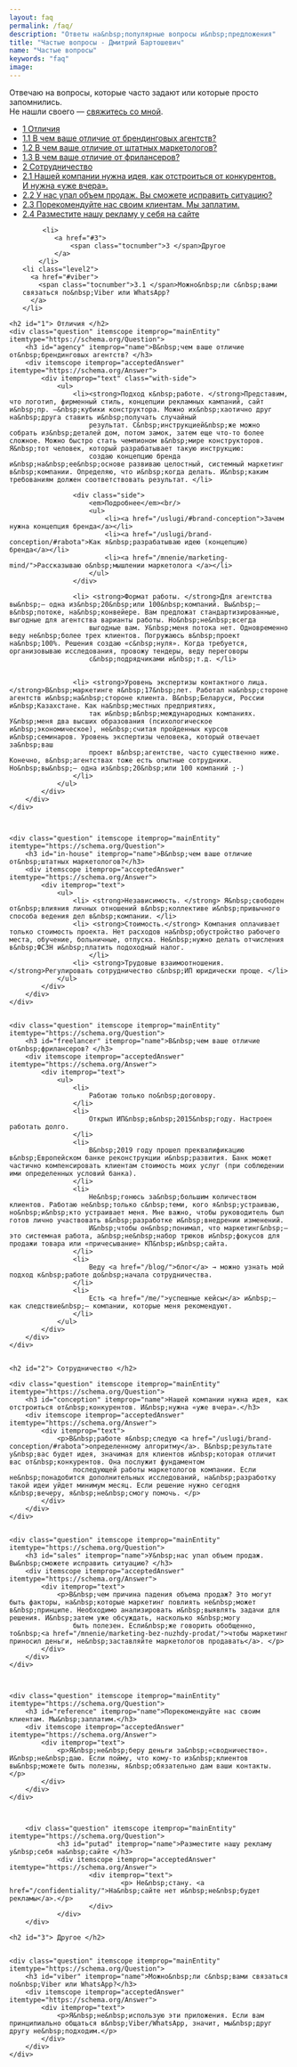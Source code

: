 ```yaml
---
layout: faq
permalink: /faq/
description: "Ответы на&nbsp;популярные вопросы и&nbsp;предложения"
title: "Частые вопросы - Дмитрий Бартошевич"
name: "Частые вопросы"
keywords: "faq"
image:
---
```


<p>Отвечаю на&nbsp;вопросы, которые часто задают или которые просто запомнились. <br/>Не&nbsp;нашли своего&nbsp;— <a href="/contact/">свяжитесь со&nbsp;мной</a>.</p>



<nav class="toc">
<ul>
		  <li>
		    <a href="#1">
		      <span class="tocnumber">1 </span>Отличия
		    </a>
		  </li>
		  <li class="level2">
		    <a href="#agency">
		      <span class="tocnumber">1.1 </span>В&nbsp;чем ваше отличие от&nbsp;брендинговых агентств?
		    </a>
		  </li>
			<li class="level2">
		    <a href="#in-house">
		      <span class="tocnumber">1.2 </span>В&nbsp;чем ваше отличие от&nbsp;штатных маркетологов?
		    </a>
		  </li>
		  <li class="level2">
		    <a href="#freelancer">
		      <span class="tocnumber">1.3 </span>В&nbsp;чем ваше отличие от&nbsp;фрилансеров?
		    </a>
		  </li>
			<li>
			 <a href="#2">
				 <span class="tocnumber">2 </span>Сотрудничество
			 </a>
		 </li>
     <li class="level2">
       <a href="#conception">
         <span class="tocnumber">2.1 </span>Нашей компании нужна идея, как отстроиться от&nbsp;конкурентов. И&nbsp;нужна «уже вчера».
       </a>
     </li>
     <li class="level2">
       <a href="#sales">
         <span class="tocnumber">2.2 </span>У&nbsp;нас упал объем продаж. Вы&nbsp;сможете исправить ситуацию?
       </a>
     </li>
     <li class="level2">
       <a href="#reference">
         <span class="tocnumber">2.3 </span>Порекомендуйте нас своим клиентам. Мы&nbsp;заплатим.
       </a>
     </li>
		 <li class="level2">
			 <a href="#putad">
				 <span class="tocnumber">2.4 </span>Разместите нашу рекламу у&nbsp;себя на&nbsp;сайте
			 </a>
		 </li>

		 <li>
			<a href="#3">
				<span class="tocnumber">3 </span>Другое
			</a>
		</li>
    <li class="level2">
      <a href="#viber">
        <span class="tocnumber">3.1 </span>Можно&nbsp;ли с&nbsp;вами связаться по&nbsp;Viber или WhatsApp?
      </a>
    </li>
</ul>
</nav>





<div class="FAQ" itemscope itemtype="https://schema.org/FAQPage">


    <h2 id="1"> Отличия </h2>
    <div class="question" itemscope itemprop="mainEntity" itemtype="https://schema.org/Question">
        <h3 id="agency" itemprop="name">В&nbsp;чем ваше отличие от&nbsp;брендинговых агентств? </h3>
        <div itemscope itemprop="acceptedAnswer" itemtype="https://schema.org/Answer">
            <div itemprop="text" class="with-side">
                <ul>
                    <li><strong>Подход к&nbsp;работе. </strong>Представим, что логотип, фирменный стиль, концепции рекламных кампаний, сайт и&nbsp;пр. —&nbsp;кубики конструктора. Можно их&nbsp;хаотично друг на&nbsp;друга ставить и&nbsp;получать случайный
                        результат. С&nbsp;инструкцией&nbsp;же можно собрать из&nbsp;деталей дом, потом замок, затем еще что-то более сложное. Можно быстро стать чемпионом в&nbsp;мире конструкторов. Я&nbsp;тот человек, который разрабатывает такую инструкцию:
                        создаю концепцию бренда и&nbsp;на&nbsp;ее&nbsp;основе развиваю целостный, системный маркетинг в&nbsp;компании. Определяю, что и&nbsp;когда делать. И&nbsp;каким требованиям должен соответствовать результат. </li>

                    <div class="side">
                        <em>Подробнее</em><br/>
                        <ul>
                            <li><a href="/uslugi/#brand-conception">Зачем нужна концепция бренда</a></li>
                            <li><a href="/uslugi/brand-conception/#rabota">Как я&nbsp;разрабатываю идею (концепцию) бренда</a></li>
                            <li><a href="/mnenie/marketing-mind/">Рассказываю о&nbsp;мышлении маркетолога </a></li>
                        </ul>
                    </div>

                    <li> <strong>Формат работы. </strong>Для агентства вы&nbsp;— одна из&nbsp;20&nbsp;или 100&nbsp;компаний. Вы&nbsp;— в&nbsp;потоке, на&nbsp;конвейере. Вам предложат стандартизированные, выгодные для агентства варианты работы. Но&nbsp;не&nbsp;всегда
                        выгодные вам. У&nbsp;меня потока нет. Одновременно веду не&nbsp;более трех клиентов. Погружаюсь в&nbsp;проект на&nbsp;100%. Решения создаю «с&nbsp;нуля». Когда требуется, организовываю исследования, провожу тендеры, веду переговоры
                        с&nbsp;подрядчиками и&nbsp;т.д. </li>


                    <li> <strong>Уровень экспертизы контактного лица. </strong>В&nbsp;маркетинге я&nbsp;17&nbsp;лет. Работал на&nbsp;стороне агентств и&nbsp;на&nbsp;стороне клиента. В&nbsp;Беларуси, России и&nbsp;Казахстане. Как на&nbsp;местных предприятиях,
                        так и&nbsp;в&nbsp;международных компаниях. У&nbsp;меня два высших образования (психологическое и&nbsp;экономическое), не&nbsp;считая пройденных курсов и&nbsp;семинаров. Уровень экспертизы человека, который отвечает за&nbsp;ваш
                        проект в&nbsp;агентстве, часто существенно ниже. Конечно, в&nbsp;агентствах тоже есть опытные сотрудники. Но&nbsp;вы&nbsp;— одна из&nbsp;20&nbsp;или 100 компаний ;-)
                    </li>
                </ul>
            </div>
        </div>
    </div>



    <div class="question" itemscope itemprop="mainEntity" itemtype="https://schema.org/Question">
        <h3 id="in-house" itemprop="name">В&nbsp;чем ваше отличие от&nbsp;штатных маркетологов?</h3>
        <div itemscope itemprop="acceptedAnswer" itemtype="https://schema.org/Answer">
            <div itemprop="text">
                <ul>
                    <li> <strong>Независимость. </strong> Я&nbsp;свободен от&nbsp;влияния личных отношений в&nbsp;коллективе и&nbsp;привычного способа ведения дел в&nbsp;компании. </li>
                    <li> <strong>Стоимость.</strong> Компания оплачивает только стоимость проекта. Нет расходов на&nbsp;обустройство рабочего места, обучение, больничные, отпуска. Не&nbsp;нужно делать отчисления в&nbsp;ФСЗН и&nbsp;платить подоходный налог.
                        </li>
                    <li> <strong>Трудовые взаимоотношения. </strong>Регулировать сотрудничество с&nbsp;ИП юридически проще. </li>
                </ul>
            </div>
        </div>
    </div>


    <div class="question" itemscope itemprop="mainEntity" itemtype="https://schema.org/Question">
        <h3 id="freelancer" itemprop="name">В&nbsp;чем ваше отличие от&nbsp;фрилансеров? </h3>
        <div itemscope itemprop="acceptedAnswer" itemtype="https://schema.org/Answer">
            <div itemprop="text">
                <ul>
                    <li>
                        Работаю только по&nbsp;договору.
                    </li>
                    <li>
                        Открыл ИП&nbsp;в&nbsp;2015&nbsp;году. Настроен работать долго.
                    </li>
                    <li>
                        В&nbsp;2019 году прошел преквалификацию в&nbsp;Европейском банке реконструкции и&nbsp;развития. Банк может частично компенсировать клиентам стоимость моих услуг (при соблюдении ими определенных условий банка).
                    </li>
                    <li>
                        Не&nbsp;гонюсь за&nbsp;большим количеством клиентов. Работаю не&nbsp;только с&nbsp;теми, кого я&nbsp;устраиваю, но&nbsp;и&nbsp;кто устраивает меня. Мне важно, чтобы руководитель был готов лично участвовать в&nbsp;разработке и&nbsp;внедрении изменений.
                        И&nbsp;чтобы он&nbsp;понимал, что маркетинг&nbsp;— это системная работа, а&nbsp;не&nbsp;набор трюков и&nbsp;фокусов для продажи товара или «причесывание» КП&nbsp;и&nbsp;сайта.
                    </li>
                    <li>
                        Веду <a href="/blog/">блог</a> → можно узнать мой подход к&nbsp;работе до&nbsp;начала сотрудничества.
                    </li>
                    <li>
                        Есть <a href="/me/">успешные кейсы</a> и&nbsp;— как следствие&nbsp;— компании, которые меня рекомендуют.
                    </li>
                </ul>
            </div>
        </div>
    </div>


    <h2 id="2"> Сотрудничество </h2>

    <div class="question" itemscope itemprop="mainEntity" itemtype="https://schema.org/Question">
        <h3 id="conception" itemprop="name">Нашей компании нужна идея, как отстроиться от&nbsp;конкурентов. И&nbsp;нужна «уже вчера».</h3>
        <div itemscope itemprop="acceptedAnswer" itemtype="https://schema.org/Answer">
            <div itemprop="text">
                <p>В&nbsp;работе я&nbsp;следую <a href="/uslugi/brand-conception/#rabota">определенному алгоритму</a>. В&nbsp;результате у&nbsp;вас будет идея, значимая для клиентов и&nbsp;которая отличит вас от&nbsp;конкурентов. Она послужит фундаментом
                    последующей работы маркетологов компании. Если не&nbsp;понадобится дополнительных исследований, на&nbsp;разработку такой идеи уйдет минимум месяц. Если решение нужно сегодня к&nbsp;вечеру, я&nbsp;не&nbsp;смогу помочь. </p>
            </div>
        </div>
    </div>


    <div class="question" itemscope itemprop="mainEntity" itemtype="https://schema.org/Question">
        <h3 id="sales" itemprop="name">У&nbsp;нас упал объем продаж. Вы&nbsp;сможете исправить ситуацию? </h3>
        <div itemscope itemprop="acceptedAnswer" itemtype="https://schema.org/Answer">
            <div itemprop="text">
                <p>В&nbsp;чем причина падения объема продаж? Это могут быть факторы, на&nbsp;которые маркетинг повлиять не&nbsp;может в&nbsp;принципе. Необходимо анализировать и&nbsp;выявлять задачи для решения. И&nbsp;затем уже обсуждать, насколько я&nbsp;могу
                    быть полезен. Если&nbsp;же говорить обобщенно, то&nbsp;<a href="/mnenie/marketing-bez-nuzhdy-prodat/">чтобы маркетинг приносил деньги, не&nbsp;заставляйте маркетологов продавать</a>. </p>
            </div>
        </div>
    </div>



    <div class="question" itemscope itemprop="mainEntity" itemtype="https://schema.org/Question">
        <h3 id="reference" itemprop="name">Порекомендуйте нас своим клиентам. Мы&nbsp;заплатим.</h3>
        <div itemscope itemprop="acceptedAnswer" itemtype="https://schema.org/Answer">
            <div itemprop="text">
                <p>Я&nbsp;не&nbsp;беру деньги за&nbsp;«сводничество». И&nbsp;не&nbsp;даю. Если пойму, что кому-то из&nbsp;клиентов вы&nbsp;можете быть полезны, я&nbsp;обязательно дам ваши контакты. </p>
            </div>
        </div>
    </div>



		<div class="question" itemscope itemprop="mainEntity" itemtype="https://schema.org/Question">
				<h3 id="putad" itemprop="name">Разместите нашу рекламу у&nbsp;себя на&nbsp;сайте </h3>
				<div itemscope itemprop="acceptedAnswer" itemtype="https://schema.org/Answer">
						<div itemprop="text">
								<p> Не&nbsp;стану. <a href="/confidentiality/">На&nbsp;сайте нет и&nbsp;не&nbsp;будет рекламы</a>.</p>
						</div>
				</div>
		</div>

    <h2 id="3"> Другое </h2>


    <div class="question" itemscope itemprop="mainEntity" itemtype="https://schema.org/Question">
        <h3 id="viber" itemprop="name">Можно&nbsp;ли с&nbsp;вами связаться по&nbsp;Viber или WhatsApp?</h3>
        <div itemscope itemprop="acceptedAnswer" itemtype="https://schema.org/Answer">
            <div itemprop="text">
                <p>Я&nbsp;не&nbsp;использую эти приложения. Если вам принципиально общаться в&nbsp;Viber/WhatsApp, значит, мы&nbsp;друг другу не&nbsp;подходим.</p>
            </div>
        </div>
    </div>


</div>
